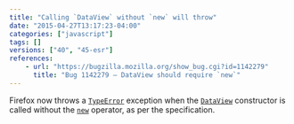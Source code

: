 ```yaml
---
title: "Calling `DataView` without `new` will throw"
date: "2015-04-27T13:17:23-04:00"
categories: ["javascript"]
tags: []
versions: ["40", "45-esr"]
references:
    - url: "https://bugzilla.mozilla.org/show_bug.cgi?id=1142279"
      title: "Bug 1142279 – DataView should require `new`"
---
```

Firefox now throws a [`TypeError`](https://developer.mozilla.org/docs/Web/JavaScript/Reference/Global_Objects/TypeError) exception when the [`DataView`](https://developer.mozilla.org/docs/Web/JavaScript/Reference/Global_Objects/DataView) constructor is called without the [`new`](https://developer.mozilla.org/docs/Web/JavaScript/Reference/Operators/new) operator, as per the specification.
